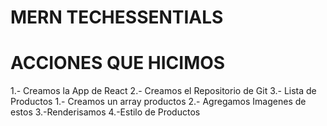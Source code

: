 # MERN TECHESSENTIALS

# ACCIONES QUE HICIMOS

1.- Creamos la App de React
2.- Creamos el Repositorio de Git
3.- Lista de Productos
1.- Creamos un array productos
2.- Agregamos Imagenes de estos
3.-Renderisamos
4.-Estilo de Productos
